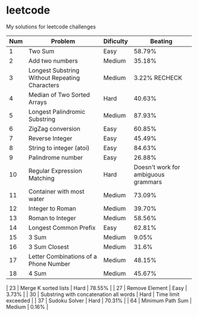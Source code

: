 # leetcode
My solutions for leetcode challenges

Num | Problem | Dificulty | Beating 
--- | ------- | --------- | -------
| 1 | Two Sum | Easy      | 58.79% 
| 2 | Add two numbers | Medium | 35.18% |
| 3 | Longest Substring Without Repeating Characters | Medium | 3.22% RECHECK |
| 4 | Median of Two Sorted Arrays | Hard | 40.63% |
| 5 | Longest Palindromic Substring | Medium | 87.93% |
| 6 | ZigZag conversion | Easy | 60.85% |
| 7 | Reverse Integer | Easy | 45.49% |
| 8 | String to integer (atoi) | Easy | 84.63% |
| 9 | Palindrome number | Easy | 26.88% |
| 10 | Regular Expression Matching | Hard | Doesn't work for ambiguous grammars |
| 11 | Container with most water | Medium | 73.09% |
| 12 | Integer to Roman | Medium | 39.70% |
| 13 | Roman to Integer | Medium | 58.56% |
| 14 | Longest Common Prefix | Easy | 62.81% |
| 15 | 3 Sum | Medium | 9.05% |
| 16 | 3 Sum Closest | Medium | 31.6% |
| 17 | Letter Combinations of a Phone Number | Medium | 48.15% |
| 18 | 4 Sum | Medium | 45.67% |
 
| 23 | Merge K sorted lists | Hard | 78.55% |
| 27 | Remove Element | Easy | 3.73% |
| 30 | Substring with concatenation all words | Hard | Time limit exceeded |
| 37 | Sudoku Solver | Hard | 70.31% |
| 64 | Minimum Path Sum | Medium | 0.16% |
